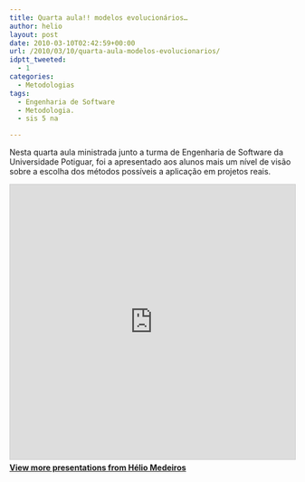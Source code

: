 ```yaml
---
title: Quarta aula!! modelos evolucionários…
author: helio
layout: post
date: 2010-03-10T02:42:59+00:00
url: /2010/03/10/quarta-aula-modelos-evolucionarios/
idptt_tweeted:
  - 1
categories:
  - Metodologias
tags:
  - Engenharia de Software
  - Metodologia.
  - sis 5 na

---
```

Nesta quarta aula ministrada junto a turma de Engenharia de Software da Universidade Potiguar, foi a apresentado aos alunos mais um nível de visão sobre a escolha dos métodos possíveis a aplicação em projetos reais.

<div style="margin-bottom: 20px;">
<iframe src="https://www.slideshare.net/slideshow/embed_code/key/nsiybxGRHZeM7z" width="597" height="486" frameborder="0" marginwidth="0" marginheight="0" scrolling="no" style="border:1px solid #CCC; border-width:1px; margin-bottom:5px; max-width: 100%;" allowfullscreen></iframe>
</iframe>
<div style="margin-bottom:5px">
    <strong><a href="//www.slideshare.net/heliomedeiros" target="_blank">View more presentations from Hélio Medeiros</a></strong>
</div>
</div>